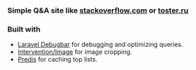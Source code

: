 ### Simple Q&A site like [stackoverflow.com](https://stackoverflow.com/) or [toster.ru](https://toster.ru/)

### Built with
 - [Laravel Debugbar](https://github.com/barryvdh/laravel-debugbar) for debugging and optimizing queries.
 - [Intervention/Image](https://github.com/Intervention/image) for image cropping.
 - [Predis](https://github.com/nrk/predis) for caching top lists.